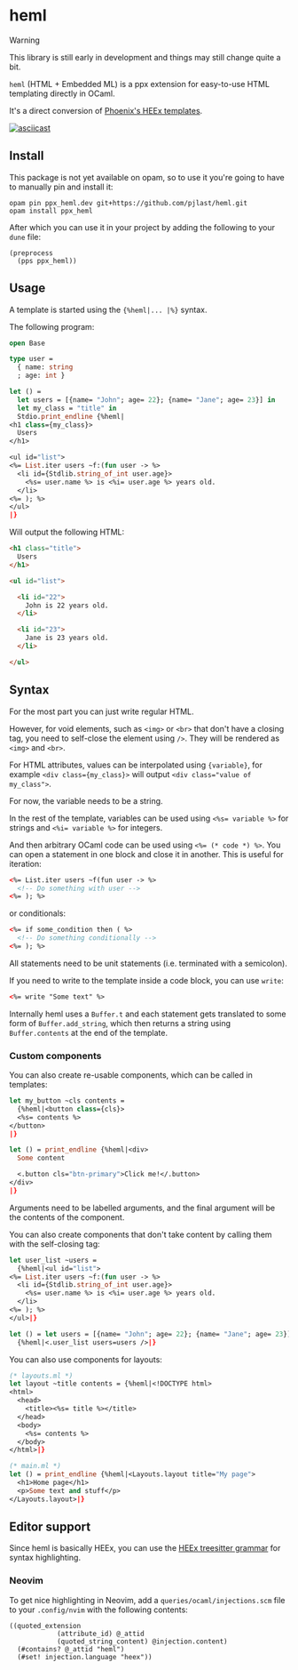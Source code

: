 # heml

> [!WARNING]
> This library is still early in development and things may still change quite a bit.

`heml` (HTML + Embedded ML) is a ppx extension for easy-to-use HTML templating directly in OCaml.

It's a direct conversion of [Phoenix's HEEx templates](https://hexdocs.pm/phoenix_live_view/assigns-eex.html).

[![asciicast](https://asciinema.org/a/G8pCeTjpAyjtnB2k90bjmTtAi.png)](https://asciinema.org/a/G8pCeTjpAyjtnB2k90bjmTtAi)

## Install

This package is not yet available on opam, so to use it you're going to have to manually pin and install it:

```
opam pin ppx_heml.dev git+https://github.com/pjlast/heml.git
opam install ppx_heml
```

After which you can use it in your project by adding the following to your `dune` file:

```
(preprocess
  (pps ppx_heml))
```

## Usage

A template is started using the `{%heml|... |%}` syntax.

The following program:

```ocaml
open Base

type user =
  { name: string
  ; age: int }

let () =
  let users = [{name= "John"; age= 22}; {name= "Jane"; age= 23}] in
  let my_class = "title" in
  Stdio.print_endline {%heml|
<h1 class={my_class}>
  Users
</h1>

<ul id="list">
<%= List.iter users ~f:(fun user -> %>
  <li id={Stdlib.string_of_int user.age}>
    <%s= user.name %> is <%i= user.age %> years old.
  </li>
<%= ); %>
</ul>
|}
```

Will output the following HTML:

```html
<h1 class="title">
  Users
</h1>

<ul id="list">

  <li id="22">
    John is 22 years old.
  </li>

  <li id="23">
    Jane is 23 years old.
  </li>

</ul>
```

## Syntax

For the most part you can just write regular HTML.

However, for void elements, such as `<img>` or `<br>` that don't have a closing tag, you need to self-close the element using `/>`. They will be rendered as `<img>` and `<br>`.

For HTML attributes, values can be interpolated using `{variable}`, for example `<div class={my_class}>` will output `<div class="value of my_class">`.

For now, the variable needs to be a string.

In the rest of the template, variables can be used using `<%s= variable %>` for strings and `<%i= variable %>` for integers.

And then arbitrary OCaml code can be used using `<%= (* code *) %>`. You can open a statement in one block and close it in another. This is useful for iteration:

```html
<%= List.iter users ~f(fun user -> %>
  <!-- Do something with user -->
<%= ); %>
```

or conditionals:

```html
<%= if some_condition then ( %>
  <!-- Do something conditionally -->
<%= ); %>
```

All statements need to be unit statements (i.e. terminated with a semicolon).

If you need to write to the template inside a code block, you can use `write`:

```html
<%= write "Some text" %>
```

Internally heml uses a `Buffer.t` and each statement gets translated to some form of `Buffer.add_string`, which then returns a string using `Buffer.contents` at the end of the template.

### Custom components

You can also create re-usable components, which can be called in templates:

```ocaml
let my_button ~cls contents =
  {%heml|<button class={cls}>
  <%s= contents %>
</button>
|}

let () = print_endline {%heml|<div>
  Some content

  <.button cls="btn-primary">Click me!</.button>
</div>
|}
```

Arguments need to be labelled arguments, and the final argument will be the contents of the component.

You can also create components that don't take content by calling them with the self-closing tag:

```ocaml
let user_list ~users =
  {%heml|<ul id="list">
<%= List.iter users ~f:(fun user -> %>
  <li id={Stdlib.string_of_int user.age}>
    <%s= user.name %> is <%i= user.age %> years old.
  </li>
<%= ); %>
</ul>|}

let () = let users = [{name= "John"; age= 22}; {name= "Jane"; age= 23}] in
  {%heml|<.user_list users=users />|}
```

You can also use components for layouts:

```ocaml
(* layouts.ml *)
let layout ~title contents = {%heml|<!DOCTYPE html>
<html>
  <head>
    <title><%s= title %></title>
  </head>
  <body>
    <%s= contents %>
  </body>
</html>|}

(* main.ml *)
let () = print_endline {%heml|<Layouts.layout title="My page">
  <h1>Home page</h1>
  <p>Some text and stuff</p>
</Layouts.layout>|}
```

## Editor support

Since heml is basically HEEx, you can use the [HEEx treesitter grammar](https://github.com/phoenixframework/tree-sitter-heex) for syntax highlighting.

### Neovim

To get nice highlighting in Neovim, add a `queries/ocaml/injections.scm` file to your `.config/nvim` with the following contents:

```
((quoted_extension
            (attribute_id) @_attid
            (quoted_string_content) @injection.content)
  (#contains? @_attid "heml")
  (#set! injection.language "heex"))
```
